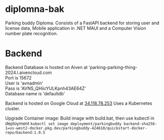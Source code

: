 # diplomna-bak
Parking buddy Diploma.
Consists of a FastAPI backend for storing user and license data, Mobile application in .NET MAUI and a Computer Vision number plate recognition.

# Backend
Backend Database is hosted on Aiven at 'parking-parking-thing-2024.l.aivencloud.com\
Port is 15672\
User is 'avnadmin'\
Pass is 'AVNS_QHiicYULKpnh43AE64Z'\
Database name is 'defaultdb'

Backend is hosted on Google Cloud at [34.118.78.253](http://34.118.78.253/)
Uses a Kubernetes cluster.

Upgrade Container image:
Build image with build.bat, then use kubectl in deployment
```kubectl set image deployment/parkingbuddy backend-sha256-1=us-west2-docker.pkg.dev/parkingbuddy-424610/quickstart-docker-repo/backend:1.0.5```
